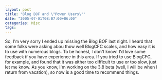 ```yaml
---
layout: post
title: "Blog BOF and \"Power Users\""
date: "2005-07-01T08:07:00+06:00"
categories: Misc 
tags: 
---
```


So, I'm very sorry I ended up missing the Blog BOF last night. I heard that some folks were asking abou thow well BlogCFC scales, and how easy it is to use with numerous blogs. To be honest, I don't know! I'd love some feedback if you have experience in this area. If you tried to use BlogCFC, for example, and found that it was either too difficult to use or too slow, just let me know. As you know, I'm working on the 3.8 beta (well, I will be when I return from vacation), so now is a good time to recommend things.